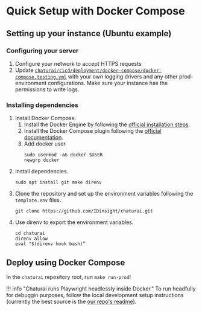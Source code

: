 # Quick Setup with Docker Compose

## Setting up your instance (Ubuntu example)

### Configuring your server

1. Configure your network to accept HTTPS requests
2. Update [`chaturai/cicd/deployment/docker-compose/docker-compose.testing.yml`](https://github.com/IDinsight/chaturai/blob/main/cicd/deployment/docker-compose/docker-compose.testing.yml) with your own logging drivers and any other prod-environment configurations. Make sure your instance has the permissions to write logs.

### Installing dependencies

1. Install Docker Compose.
    1. Install the Docker Engine by following the [official installation steps](https://docs.docker.com/engine/install/ubuntu/#install-using-the-repository).
    2. Install the Docker Compose plugin following the [official documentation](https://docs.docker.com/compose/install/linux/#install-using-the-repository).
    3. Add docker user
        ```
        sudo usermod -aG docker $USER
        newgrp docker
        ```
2. Install dependencies.
    ```
    sudo apt install git make direnv
    ```
3. Clone the repository and set up the environment variables following the `template.env` files.
    ```
    git clone https://github.com/IDinsight/chaturai.git
    ```
4. Use direnv to export the environment variables.
    ```
    cd chaturai
    direnv allow
    eval "$(direnv hook bash)”
    ```

## Deploy using Docker Compose

In the `chaturai` repository root, run `make run-prod`!

!!! info "Chaturai runs Playwright headlessly inside Docker."
    To run headfully for debuggin purposes, follow the local development setup instructions (currently the best source is the [our repo's readme](https://github.com/IDinsight/chaturai)).
